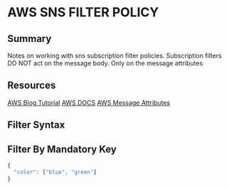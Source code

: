 # AWS SNS FILTER POLICY

## Summary

Notes on working with sns subscription filter policies.
Subscription filters DO NOT act on the message body. Only on the message
attributes

## Resources

[AWS Blog Tutorial](https://aws.amazon.com/getting-started/tutorials/filter-messages-published-to-topics/)
[AWS DOCS](https://docs.aws.amazon.com/sns/latest/dg/sns-message-filtering.html)
[AWS Message Attributes](https://docs.aws.amazon.com/sns/latest/dg/SNSMessageAttributes.html)

## Filter Syntax

## Filter By Mandatory Key

```javascript
{
  "color": ["blue", "green"]
}
```
